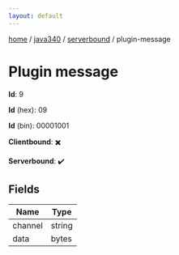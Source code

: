 ```yaml
---
layout: default
---
```


[home](/)  /  [java340](/protocol/java340)  /  [serverbound](/protocol/java340/serverbound)  /  plugin-message

# Plugin message

**Id**: 9

**Id** (hex): 09

**Id** (bin): 00001001

**Clientbound**: ✖️

**Serverbound**: ✔️

## Fields

Name | Type
---|---
channel | string
data | bytes
